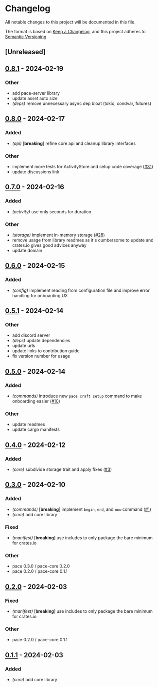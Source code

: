 # Changelog

All notable changes to this project will be documented in this file.

The format is based on [Keep a Changelog](https://keepachangelog.com/en/1.0.0/),
and this project adheres to
[Semantic Versioning](https://semver.org/spec/v2.0.0.html).

## [Unreleased]

## [0.8.1](https://github.com/pace-rs/pace/compare/pace_core-v0.8.0...pace_core-v0.8.1) - 2024-02-19

### Other

- add pace-server library
- update asset auto size
- *(deps)* remove unnecessary async dep bloat (tokio, condvar, futures)

## [0.8.0](https://github.com/pace-rs/pace/compare/pace_core-v0.7.0...pace_core-v0.8.0) - 2024-02-17

### Added

- *(api)* [**breaking**] refine core api and cleanup library interfaces

### Other

- implement more tests for ActivityStore and setup code coverage ([#31](https://github.com/pace-rs/pace/pull/31))
- update discussions link

## [0.7.0](https://github.com/pace-rs/pace/compare/pace_core-v0.6.0...pace_core-v0.7.0) - 2024-02-16

### Added

- *(activity)* use only seconds for duration

### Other

- *(storage)* implement in-memory storage
  ([#28](https://github.com/pace-rs/pace/pull/28))
- remove usage from library readmes as it's cumbersome to update and crates.io
  gives good advices anyway
- update domain

## [0.6.0](https://github.com/pace-rs/pace/compare/pace_core-v0.5.1...pace_core-v0.6.0) - 2024-02-15

### Added

- *(config)* Implement reading from configuration file and improve error
  handling for onboarding UX

## [0.5.1](https://github.com/pace-rs/pace/compare/pace_core-v0.5.0...pace_core-v0.5.1) - 2024-02-14

### Other

- add discord server
- *(deps)* update dependencies
- update urls
- update links to contribution guide
- fix version number for usage

## [0.5.0](https://github.com/pace-rs/pace/compare/pace_core-v0.4.0...pace_core-v0.5.0) - 2024-02-14

### Added

- *(commands)* introduce new `pace craft setup` command to make onboarding
  easier ([#10](https://github.com/pace-rs/pace/pull/10))

### Other

- update readmes
- update cargo manifests

## [0.4.0](https://github.com/pace-rs/pace/compare/pace_core-v0.3.0...pace_core-v0.4.0) - 2024-02-12

### Added

- *(core)* subdivide storage trait and apply fixes
  ([#3](https://github.com/pace-rs/pace/pull/3))

## [0.3.0](https://github.com/pace-rs/pace/compare/pace_core-v0.2.0...pace_core-v0.3.0) - 2024-02-10

### Added

- *(commands)* [**breaking**] implement `begin`, `end`, and `now` command
  ([#1](https://github.com/pace-rs/pace/pull/1))
- *(core)* add core library

### Fixed

- *(manifest)* [**breaking**] use includes to only package the bare minimum for
  crates.io

### Other

- pace 0.3.0 / pace-core 0.2.0
- pace 0.2.0 / pace-core 0.1.1

## [0.2.0](https://github.com/pace-rs/pace/compare/pace_core-v0.1.1...pace_core-v0.2.0) - 2024-02-03

### Fixed

- *(manifest)* [**breaking**] use includes to only package the bare minimum for
  crates.io

### Other

- pace 0.2.0 / pace-core 0.1.1

## [0.1.1](https://github.com/pace-rs/pace/compare/pace_core-v0.1.0...pace_core-v0.1.1) - 2024-02-03

### Added

- *(core)* add core library
